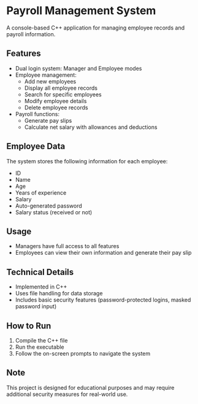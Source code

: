 # Payroll Management System

A console-based C++ application for managing employee records and payroll information.

## Features

- Dual login system: Manager and Employee modes
- Employee management:
  - Add new employees
  - Display all employee records
  - Search for specific employees
  - Modify employee details
  - Delete employee records
- Payroll functions:
  - Generate pay slips
  - Calculate net salary with allowances and deductions

## Employee Data

The system stores the following information for each employee:
- ID
- Name
- Age
- Years of experience
- Salary
- Auto-generated password
- Salary status (received or not)

## Usage

- Managers have full access to all features
- Employees can view their own information and generate their pay slip

## Technical Details

- Implemented in C++
- Uses file handling for data storage
- Includes basic security features (password-protected logins, masked password input)

## How to Run

1. Compile the C++ file
2. Run the executable
3. Follow the on-screen prompts to navigate the system

## Note

This project is designed for educational purposes and may require additional security measures for real-world use.
